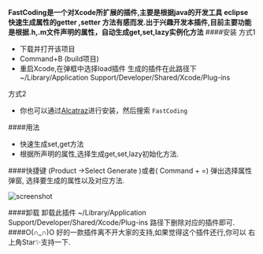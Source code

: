 **FastCoding是一个对Xcode所扩展的插件,主要是根据java的开发工具 eclipse 快速生成属性的getter ,setter 方法有感而发.出于兴趣开发本插件,目前主要功能是根据.h,.m文件声明的属性，自动生成get,set,lazy实例化方法**
####安装 
方式1

- 下载并打开该项目
- Command+B (build项目) 
- 重启Xcode,在弹框中选择load插件
生成的插件在此路径下  ~/Library/Application Support/Developer/Shared/Xcode/Plug-ins

方式2

- 你也可以通过[Alcatraz](http://alcatraz.io/)进行安装，然后搜索 `FastCoding`

####用法

- 快速生成set,get方法
- 根据所声明的属性,选择生成get,set,lazy初始化方法.

####快捷键
(Product ->Select  Generate )或者( Command + =) 弹出选择属性弹窗, 选择要生成的属性以及对应方法.

![screenshot](https://raw.githubusercontent.com/DevDu/FastCoding-Xcode-Plugin/master/screenshot/screenShot1.gif)

####卸载
卸载此插件
~/Library/Application Support/Developer/Shared/Xcode/Plug-ins 路径下删除对应的插件即可.
####O(∩_∩)O
好的一款插件离不开大家的支持,如果觉得这个插件还行,你可以
右上角Star✨支持一下.
